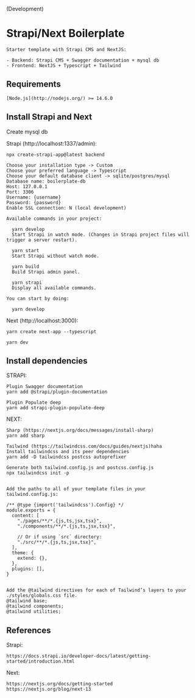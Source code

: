 (Development)

# Strapi/Next Boilerplate

	Starter template with Strapi CMS and NextJS:

	- Backend: Strapi CMS + Swagger documentation + mysql db
	- Frontend: NextJS + Typescript + Tailwind

## Requirements

	[Node.js](http://nodejs.org/) >= 14.6.0


## Install Strapi and Next

Create mysql db

Strapi (http://localhost:1337/admin):

	npx create-strapi-app@latest backend

	Choose your installation type -> Custom
	Choose your preferred language -> Typescript
	Choose your default database client -> sqlite/postgres/mysql
	Database name: boilerplate-db
	Host: 127.0.0.1
	Port: 3306
	Username: {username}
	Password: {password}
	Enable SSL connection: N (local development)

	Available commands in your project:

	  yarn develop
	  Start Strapi in watch mode. (Changes in Strapi project files will trigger a server restart).

	  yarn start
	  Start Strapi without watch mode.

	  yarn build
	  Build Strapi admin panel.

	  yarn strapi
	  Display all available commands.

	You can start by doing:

	  yarn develop


Next (http://localhost:3000):

	yarn create next-app --typescript

	yarn dev


## Install dependencies

STRAPI:

	Plugin Swagger documentation
	yarn add @strapi/plugin-documentation

	Plugin Populate deep
	yarn add strapi-plugin-populate-deep

NEXT:

	Sharp (https://nextjs.org/docs/messages/install-sharp)
	yarn add sharp

	Tailwind (https://tailwindcss.com/docs/guides/nextjs)haha
	Install tailwindcss and its peer dependencies
	yarn add -D tailwindcss postcss autoprefixer

	Generate both tailwind.config.js and postcss.config.js
	npx tailwindcss init -p


	Add the paths to all of your template files in your tailwind.config.js:

	/** @type {import('tailwindcss').Config} */
	module.exports = {
	  content: [
	    "./pages/**/*.{js,ts,jsx,tsx}",
	    "./components/**/*.{js,ts,jsx,tsx}",

	    // Or if using `src` directory:
	    "./src/**/*.{js,ts,jsx,tsx}",
	  ],
	  theme: {
	    extend: {},
	  },
	  plugins: [],
	}


	Add the @tailwind directives for each of Tailwind’s layers to your ./styles/globals.css file.
	@tailwind base;
	@tailwind components;
	@tailwind utilities;


## References

Strapi:

	https://docs.strapi.io/developer-docs/latest/getting-started/introduction.html

Next:

	https://nextjs.org/docs/getting-started
	https://nextjs.org/blog/next-13
	

